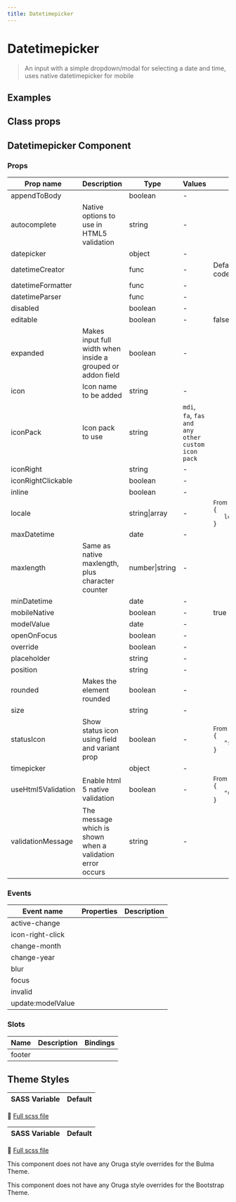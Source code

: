 ```yaml
---
title: Datetimepicker
---
```


# Datetimepicker

<div class="vp-doc">

> An input with a simple dropdown/modal for selecting a date and time, uses native datetimepicker for mobile

<Carbon />
</div>

<div class="vp-example">

## Examples

<example-datetimepicker />

</div>
<div class="vp-example">

## Class props

<inspector-datetimepicker-viewer />

</div>

<div class="vp-doc">

## Datetimepicker Component

### Props

| Prop name          | Description                                                 | Type           | Values                                            | Default                                                                                                                                              |
| ------------------ | ----------------------------------------------------------- | -------------- | ------------------------------------------------- | ---------------------------------------------------------------------------------------------------------------------------------------------------- |
| appendToBody       |                                                             | boolean        | -                                                 |                                                                                                                                                      |
| autocomplete       | Native options to use in HTML5 validation                   | string         | -                                                 |                                                                                                                                                      |
| datepicker         |                                                             | object         | -                                                 |                                                                                                                                                      |
| datetimeCreator    |                                                             | func           | -                                                 | Default function (see source code)                                                                                                                   |
| datetimeFormatter  |                                                             | func           | -                                                 |                                                                                                                                                      |
| datetimeParser     |                                                             | func           | -                                                 |                                                                                                                                                      |
| disabled           |                                                             | boolean        | -                                                 |                                                                                                                                                      |
| editable           |                                                             | boolean        | -                                                 | false                                                                                                                                                |
| expanded           | Makes input full width when inside a grouped or addon field | boolean        | -                                                 |                                                                                                                                                      |
| icon               | Icon name to be added                                       | string         | -                                                 |                                                                                                                                                      |
| iconPack           | Icon pack to use                                            | string         | `mdi`, `fa`, `fas and any other custom icon pack` |                                                                                                                                                      |
| iconRight          |                                                             | string         | -                                                 |                                                                                                                                                      |
| iconRightClickable |                                                             | boolean        | -                                                 |                                                                                                                                                      |
| inline             |                                                             | boolean        | -                                                 |                                                                                                                                                      |
| locale             |                                                             | string\|array  | -                                                 | <div><small>From <b>config</b>:</small></div><code style='white-space: nowrap; padding: 0;'>{<br>&nbsp;&nbsp; locale: undefined<br>}</code>          |
| maxDatetime        |                                                             | date           | -                                                 |                                                                                                                                                      |
| maxlength          | Same as native maxlength, plus character counter            | number\|string | -                                                 |                                                                                                                                                      |
| minDatetime        |                                                             | date           | -                                                 |                                                                                                                                                      |
| mobileNative       |                                                             | boolean        | -                                                 | true                                                                                                                                                 |
| modelValue         |                                                             | date           | -                                                 |                                                                                                                                                      |
| openOnFocus        |                                                             | boolean        | -                                                 |                                                                                                                                                      |
| override           |                                                             | boolean        | -                                                 |                                                                                                                                                      |
| placeholder        |                                                             | string         | -                                                 |                                                                                                                                                      |
| position           |                                                             | string         | -                                                 |                                                                                                                                                      |
| rounded            | Makes the element rounded                                   | boolean        | -                                                 |                                                                                                                                                      |
| size               |                                                             | string         | -                                                 |                                                                                                                                                      |
| statusIcon         | Show status icon using field and variant prop               | boolean        | -                                                 | <div><small>From <b>config</b>:</small></div><code style='white-space: nowrap; padding: 0;'>{<br>&nbsp;&nbsp; "statusIcon": true<br>}</code>         |
| timepicker         |                                                             | object         | -                                                 |                                                                                                                                                      |
| useHtml5Validation | Enable html 5 native validation                             | boolean        | -                                                 | <div><small>From <b>config</b>:</small></div><code style='white-space: nowrap; padding: 0;'>{<br>&nbsp;&nbsp; "useHtml5Validation": true<br>}</code> |
| validationMessage  | The message which is shown when a validation error occurs   | string         | -                                                 |                                                                                                                                                      |

### Events

| Event name        | Properties | Description |
| ----------------- | ---------- | ----------- |
| active-change     |            |
| icon-right-click  |            |
| change-month      |            |
| change-year       |            |
| blur              |            |
| focus             |            |
| invalid           |            |
| update:modelValue |            |

### Slots

| Name   | Description | Bindings |
| ------ | ----------- | -------- |
| footer |             |          |

</div>

<div class="vp-doc">

## Theme Styles

<div class="theme-orugabase">
 
| SASS Variable  | Default |
| -------------- | ------- |

📄 [Full scss file](https://github.com/oruga-ui/oruga/blob/master/packages/oruga/src/scss/components/_datetimepicker.scss)

</div>

<div class="theme-orugafull">
 
| SASS Variable  | Default |
| -------------- | ------- |

📄 [Full scss file](https://github.com/oruga-ui/oruga/blob/master/packages/oruga/src/scss/components/_datetimepicker.scss)

</div>

<div class="theme-bulma">

<p> This component does not have any Oruga style overrides for the Bulma Theme. </p>
      
</div>

<div class="theme-bootstrap">

<p> This component does not have any Oruga style overrides for the Bootstrap Theme. </p>
      
</div>

</div>
